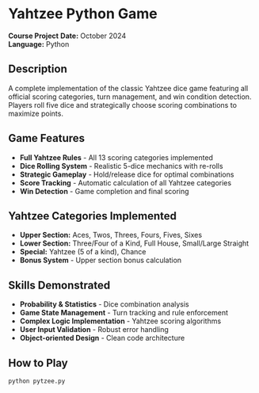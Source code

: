 # Yahtzee Python Game

**Course Project**
**Date:** October 2024  
**Language:** Python

## Description
A complete implementation of the classic Yahtzee dice game featuring all official scoring categories, turn management, and win condition detection. Players roll five dice and strategically choose scoring combinations to maximize points.

## Game Features
- **Full Yahtzee Rules** - All 13 scoring categories implemented
- **Dice Rolling System** - Realistic 5-dice mechanics with re-rolls
- **Strategic Gameplay** - Hold/release dice for optimal combinations
- **Score Tracking** - Automatic calculation of all Yahtzee categories
- **Win Detection** - Game completion and final scoring

## Yahtzee Categories Implemented
- **Upper Section:** Aces, Twos, Threes, Fours, Fives, Sixes
- **Lower Section:** Three/Four of a Kind, Full House, Small/Large Straight
- **Special:** Yahtzee (5 of a kind), Chance
- **Bonus System** - Upper section bonus calculation

## Skills Demonstrated
- **Probability & Statistics** - Dice combination analysis
- **Game State Management** - Turn tracking and rule enforcement
- **Complex Logic Implementation** - Yahtzee scoring algorithms
- **User Input Validation** - Robust error handling
- **Object-oriented Design** - Clean code architecture

## How to Play
```bash
python pytzee.py
